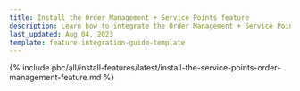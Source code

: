 ```yaml
---
title: Install the Order Management + Service Points feature
description: Learn how to integrate the Order Management + Service Points feature into your project
last_updated: Aug 04, 2023
template: feature-integration-guide-template
---
```


{% include pbc/all/install-features/latest/install-the-service-points-order-management-feature.md %} <!-- To edit, see /_includes/pbc/all/install-features/202311.0/install-the-service-points-order-management-feature.md -->
